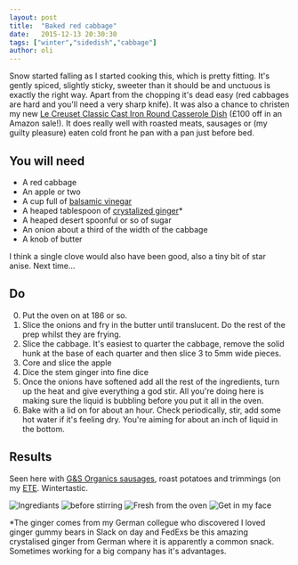 ```yaml
---
layout: post
title:  "Baked red cabbage"
date:   2015-12-13 20:30:30
tags: ["winter","sidedish","cabbage"]
author: oli
---
```


Snow started falling as I started cooking this, which is pretty fitting. It's gently spiced, slightly sticky, sweeter than it should be and unctuous is exactly the right way.  Apart from the chopping it's dead easy (red cabbages are hard and you'll need a very sharp knife).  It was also a chance to christen my new [Le Creuset Classic Cast Iron Round Casserole Dish](http://amzn.to/1QdlVzW) (£100 off in an Amazon sale!).   It does really well with roasted meats, sausages or (my guilty pleasure) eaten cold front he pan with a pan just before bed.


## You will need

* A red cabbage
* An apple or two
* A cup full of [balsamic vinegar](http://amzn.to/1QCDabe)
* A heaped tablespoon of [crystalized ginger](http://amzn.to/1JTX1Uh)*
* A heaped desert spoonful or so of sugar
* An onion about a third of the width of the cabbage
* A knob of butter

I think a single clove would also have been good, also a tiny bit of star anise.  Next time...

## Do

0. Put the oven on at 186 or so.
1. Slice the onions and fry in the butter until translucent.  Do the rest of the prep whilst they are frying.
2. Slice the cabbage.  It's easiest to quarter the cabbage, remove the solid hunk at the base of each quarter and then slice 3 to 5mm wide pieces.
3. Core and slice the apple
4. Dice the stem ginger into fine dice
5. Once the onions have softened add all the rest of the ingredients, turn up the heat and give everything a god stir.  All you're doing here is making sure the liquid is bubbling before you put it all in the oven.
6. Bake with a lid on for about an hour.  Check periodically, stir, add some hot water if it's feeling dry.  You're aiming for about an inch of liquid in the bottom.


## Results

Seen here with [G&S Organics sausages](http://www.gandsorganics.com/), roast potatoes and trimmings (on my [ETE](http://eteplate.com/).  Wintertastic.


![Ingrediants](/images/blog/baked_red_cabbage/baked_red_cabbage_1.jpg)
![before stirring](/images/blog/baked_red_cabbage/baked_red_cabbage_2.jpg)
![Fresh from the oven](/images/blog/baked_red_cabbage/baked_red_cabbage_3.jpg)
![Get in my face](/images/blog/baked_red_cabbage/baked_red_cabbage_4.jpg)


*The ginger comes from my German collegue who discovered I loved ginger gummy bears in Slack on day and FedExs be this amazing crystalised ginger from German where it is apparently a common snack.  Sometimes working for a big company has it's advantages.

